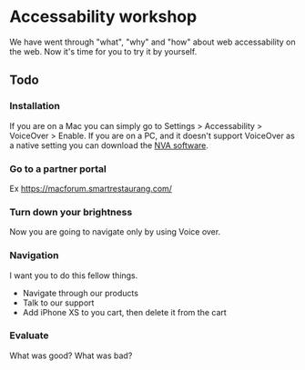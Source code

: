 # Accessability workshop
We have went through "what", "why" and "how" about web accessability on the web. Now it's time for you to try it by yourself.

## Todo

### Installation
If you are on a Mac you can simply go to Settings > Accessability > VoiceOver > Enable. If you are on a PC, and it doesn't support VoiceOver as a native setting you can download the [NVA software](https://www.nvaccess.org/).

### Go to a partner portal
Ex https://macforum.smartrestaurang.com/

### Turn down your brightness
Now you are going to navigate only by using Voice over.

### Navigation
I want you to do this fellow things.

- Navigate through our products
- Talk to our support
- Add iPhone XS to you cart, then delete it from the cart

### Evaluate 
What was good? What was bad?
